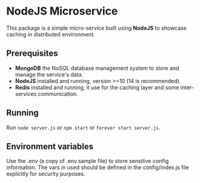 # NodeJS Microservice

This package is a simple micro-service built using **NodeJS** to showcase caching in distributed environment.

## Prerequisites

- **MongoDB** the NoSQL database management system to store and manage the service's data.
- **NodeJS** installed and running, version >=10 (14 is recommended).
- **Redis** installed and running, it use for the caching layer and some inter-services communication.

## Running

Run `node server.js` or `npm start` or `forever start server.js`.

## Environment variables

Use the .env (a copy of .env.sample file) to store sensitive config information.
The vars in used should be defined in the config/index.js file explicitly for security purposes.
